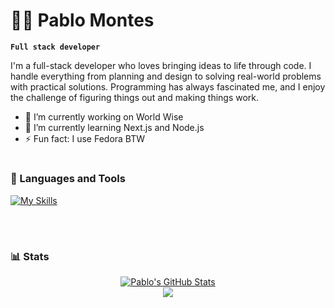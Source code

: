 # 🧙🏼 Pablo Montes

**`Full stack developer`**

I'm a full-stack developer who loves bringing ideas to life through code. I handle everything from planning and design to solving real-world problems with practical solutions. Programming has always fascinated me, and I enjoy the challenge of figuring things out and making things work.

- 🔭 I’m currently working on World Wise
- 🌱 I’m currently learning Next.js and Node.js
- ⚡ Fun fact: I use Fedora BTW

#

### 🧰 Languages and Tools
[![My Skills](https://skillicons.dev/icons?i=html,css,js,ts,tailwind,react,next,nodejs,express,mongodb,postgres,docker,git)](https://skillicons.dev)


<br />

#

### 📊 Stats


<div align="center">
  <a href="https://github.com/itspablomontes">
    <img alt="Pablo's GitHub Stats" src="https://github-readme-stats.vercel.app/api?username=itspablomontes&show_icons=true&count_private=true&theme=tokyonight&hide_border=true" />
  </a>
  <br />
  <a href="http://www.github.com/itspablomontes">
    <img src="https://github-readme-streak-stats.herokuapp.com/?user=itspablomontes&theme=tokyonight&hide_border=true" />
  </a>
</div>



